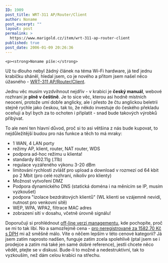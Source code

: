 ```yaml
---
ID: 1909
post_title: WRT-311 AP/Router/Client
author: Noname
post_excerpt: ""
layout: post
permalink: >
  https://www.marigold.cz/item/wrt-311-ap-router-client
published: true
post_date: 2006-01-09 20:26:36
---
```

	<p><strong>Noname píše:</strong>
Už tu dlouho nebyl žádný článek na téma Wi-Fi hardware, já teď jednu krabičku sháněl, hledal jsem, co je nového a přitom jsem našel něco úžasného - <a href="http://www.wifi-shop.cz/produkt/wrt-311-ap/router/client/">WRT-311 AP/Router/Client</a>.</p>
<p>Jednu věc musím vyzdvihnout nejdřív - v krabici je <strong>český manuál</strong>, webové rozhraní je <strong>plně v češtině</strong>. Je to sice věc, kterou asi hodně místních neocení, protože umí dobře anglicky, ale i přesto že čtu anglickou beletrii stejně rychle jako českou, tak to, že někdo investuje do českého překladu oceňuji a byl bych za to ochoten i připlatit - snad bude takových výrobků přibývat.</p>
<p>To ale není ten hlavní důvod, proč si to asi většina z nás bude kupovat, to nejdůležitější budou pro nás funkce a těch to má mraky:
</p>
<!--more-->	<ul>
	<li>1 WAN, 4 LAN porty</li>
	<li>režimy AP, klient, router, NAT router, WDS</li>
	<li>podpora ad-hoc režimu u klienta!</li>
	<li>standardy 802.11g (.11b)</li>
	<li>regulace vyzářeného výkonu 3-20 dBm</li>
	<li>limitování rychlosti zvlášť pro upload a download v rozmezí od 64 kbit po 2 Mbit (pro celé rozhraní, nikoliv pro klienty)</li>
	<li>Možnost vytvoření DMZ</li>
	<li>Podpora dynamického DNS (statická doména i na měnícím se IP, musím vyzkoušet)</li>
	<li>podpora "izolace bezdrátových klientů" (WL klienti se vzájemně nevidí, nutnost pro venkovní sítě)</li>
	<li>WEP, WPA, WPA2, filtrace MAC adres</li>
	<li>zobrazení sítí v dosahu, včetně úrovně signálu!</li>
	</ul>
	<p>Doporučuji si prohlédnout <a href="http://www.wifishop.cz/Files/produkty/wrt311/153/home.html">off-line verzi managementu</a>, kde pochopíte, proč se mi to tak líbí. No a samozřejmě cena - <a href="http://www.wifi-shop.cz/produkt/wrt-311-ap/router/client/">pro neregistrované za 1582,70 Kč s DPH</a> mi až směšně málo. Víte o něčem lepším v této cenové kategorii? Já jsem zatím naprosto nadšen, funguje zatím zcela spolehlivě (ptal jsem se i prodejce a zatím má také jen samé dobré reference), jestli chcete něco vědět, ptejte se v diskusi. Bude-li to možné a nedestruktivní, tak to vyzkouším, než dám celou krabici na střechu.</p>